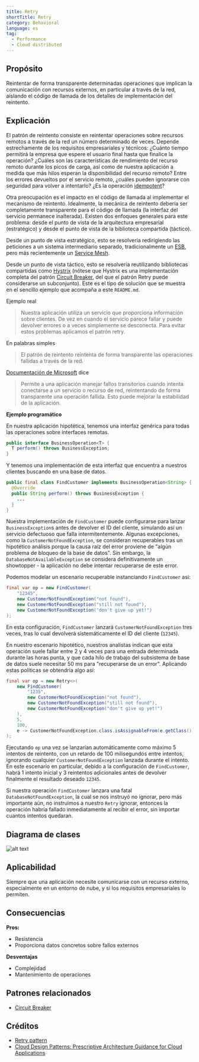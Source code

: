 ```yaml
---
title: Retry
shortTitle: Retry
category: Behavioral
language: es
tag:
  - Performance
  - Cloud distributed
---
```


## Propósito

Reintentar de forma transparente determinadas operaciones que implican la comunicación con recursos externos, en particular a través de la red, aislando el código de llamada de los detalles de implementación del reintento.

## Explicación

El patrón de reintento consiste en reintentar operaciones sobre recursos remotos a través de la red un número determinado de veces. Depende estrechamente de los requisitos empresariales y técnicos: ¿Cuánto tiempo permitirá la empresa que espere el usuario final hasta que finalice la operación? ¿Cuáles son las características de rendimiento del recurso remoto durante los picos de carga, así como de nuestra aplicación a medida que más hilos esperan la disponibilidad del recurso remoto? Entre los errores devueltos por el servicio remoto, ¿cuáles pueden ignorarse con seguridad para volver a intentarlo? ¿Es la operación [idempotent](https://en.wikipedia.org/wiki/Idempotence)?

Otra preocupación es el impacto en el código de llamada al implementar el mecanismo de reintento. Idealmente, la mecánica de reintento debería ser completamente transparente para el código de llamada (la interfaz del servicio permanece inalterada). Existen dos enfoques generales para este problema: desde el punto de vista de la arquitectura empresarial (estratégico) y desde el punto de vista de la biblioteca compartida (táctico).

Desde un punto de vista estratégico, esto se resolvería redirigiendo las peticiones a un sistema intermediario separado, tradicionalmente un [ESB](https://en.wikipedia.org/wiki/Enterprise_service_bus), pero más recientemente un [Service Mesh](https://medium.com/microservices-in-practice/service-mesh-for-microservices-2953109a3c9a).

Desde un punto de vista táctico, esto se resolvería reutilizando bibliotecas compartidas como [Hystrix](https://github.com/Netflix/Hystrix) (nótese que Hystrix es una implementación completa del patrón [Circuit Breaker](https://java-design-patterns.com/patterns/circuit-breaker/), del que el patrón Retry puede considerarse un subconjunto). Este es el tipo de solución que se muestra en el sencillo ejemplo que acompaña a este `README.md`.

Ejemplo real

> Nuestra aplicación utiliza un servicio que proporciona información sobre clientes. De vez en cuando el servicio parece fallar y puede devolver errores o a veces simplemente se desconecta. Para evitar estos problemas aplicamos el patrón retry.

En palabras simples

> El patrón de reintento reintenta de forma transparente las operaciones fallidas a través de la red.

[Documentación de Microsoft](https://docs.microsoft.com/en-us/azure/architecture/patterns/retry) dice

> Permite a una aplicación manejar fallos transitorios cuando intenta conectarse a un servicio o recurso de red, reintentando de forma transparente una operación fallida. Esto puede mejorar la estabilidad de la aplicación.

**Ejemplo programático**

En nuestra aplicación hipotética, tenemos una interfaz genérica para todas las operaciones sobre interfaces remotas.

```java
public interface BusinessOperation<T> {
  T perform() throws BusinessException;
}
```

Y tenemos una implementación de esta interfaz que encuentra a nuestros clientes buscando en una base de datos.

```java
public final class FindCustomer implements BusinessOperation<String> {
  @Override
  public String perform() throws BusinessException {
    ...
  }
}
```

Nuestra implementación de `FindCustomer` puede configurarse para lanzar `BusinessException`s antes de devolver el ID del cliente, simulando así un servicio defectuoso que falla intermitentemente. Algunas excepciones, como la `CustomerNotFoundException`, se consideran recuperables tras un hipotético análisis porque la causa raíz del error proviene de "algún problema de bloqueo de la base de datos". Sin embargo, la `DatabaseNotAvailableException` se considera definitivamente un showtopper - la aplicación no debe intentar recuperarse de este error.

Podemos modelar un escenario recuperable instanciando `FindCustomer` así:

```java
final var op = new FindCustomer(
    "12345",
    new CustomerNotFoundException("not found"),
    new CustomerNotFoundException("still not found"),
    new CustomerNotFoundException("don't give up yet!")
);
```

En esta configuración, `FindCustomer` lanzará `CustomerNotFoundException` tres veces, tras lo cual devolverá sistemáticamente el ID del cliente (`12345`).

En nuestro escenario hipotético, nuestros analistas indican que esta operación suele fallar entre 2 y 4 veces para una entrada determinada durante las horas punta, y que cada hilo de trabajo del subsistema de base de datos suele necesitar 50 ms para "recuperarse de un error". Aplicando estas políticas se obtendría algo así:

```java
final var op = new Retry<>(
    new FindCustomer(
        "1235",
        new CustomerNotFoundException("not found"),
        new CustomerNotFoundException("still not found"),
        new CustomerNotFoundException("don't give up yet!")
    ),
    5,
    100,
    e -> CustomerNotFoundException.class.isAssignableFrom(e.getClass())
);
```

Ejecutando `op` una vez se lanzarían automáticamente como máximo 5 intentos de reintento, con un retardo de 100 milisegundos entre intentos, ignorando cualquier `CustomerNotFoundException` lanzada durante el intento. En este escenario en particular, debido a la configuración de `FindCustomer`, habrá 1 intento inicial y 3 reintentos adicionales antes de devolver finalmente el resultado deseado `12345`.

Si nuestra operación `FindCustomer` lanzara una fatal `DatabaseNotFoundException`, la cual se nos instruyó no ignorar, pero más importante aún, no instruimos a nuestro `Retry` ignorar, entonces la operación habría fallado inmediatamente al recibir el error, sin importar cuantos intentos quedaran.

## Diagrama de clases

![alt text](./etc/retry.png "Retry")

## Aplicabilidad

Siempre que una aplicación necesite comunicarse con un recurso externo, especialmente en un entorno de nube, y si los requisitos empresariales lo permiten.

## Consecuencias

**Pros:**

* Resistencia
* Proporciona datos concretos sobre fallos externos

**Desventajas**

* Complejidad
* Mantenimiento de operaciones

## Patrones relacionados


* [Circuit Breaker](https://java-design-patterns.com/patterns/circuit-breaker/)

## Créditos

* [Retry pattern](https://docs.microsoft.com/en-us/azure/architecture/patterns/retry)
* [Cloud Design Patterns: Prescriptive Architecture Guidance for Cloud Applications](https://www.amazon.com/gp/product/1621140369/ref=as_li_tl?ie=UTF8&tag=javadesignpat-20&camp=1789&creative=9325&linkCode=as2&creativeASIN=1621140369&linkId=3e3f686af5e60a7a453b48adb286797b)
